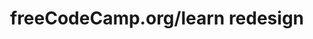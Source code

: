 ---
key: project
order: 995
title: freeCodeCamp.org/learn redesign
url: https://youtu.be/32edLkGuAi8
img:
  url: "/images/fcc_redesign.jpg"
  alt: ""
tags: ["UI/UX redesign"]
logos: ["adobeXD.svg"]
text: Ayant passé la plupart de mon apprentissage autodidacte sur freecodecamp.org, j'ai décidé de faire une refonte du design afin d'améliorer l'ui/ux du site original. Pour cette refonte, j'ai principalement utilisé Adobe XD, feathericons.com pour les icones et "Cascadia Code" pour la police d'écriture
show: true
---